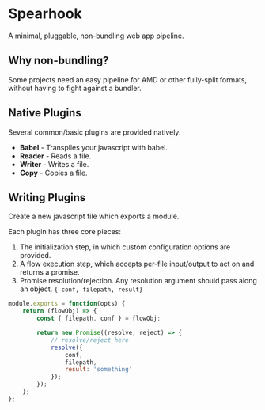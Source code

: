 # Spearhook

A minimal, pluggable, non-bundling web app pipeline.

## Why non-bundling?

Some projects need an easy pipeline for AMD or other fully-split formats, without having to fight against a bundler.

## Native Plugins

Several common/basic plugins are provided natively.

- **Babel** - Transpiles your javascript with babel.
- **Reader** - Reads a file.
- **Writer** - Writes a file.
- **Copy** - Copies a file.

## Writing Plugins

Create a new javascript file which exports a module.

Each plugin has three core pieces:

1. The initialization step, in which custom configuration options are provided.
2. A flow execution step, which accepts per-file input/output to act on and returns a promise.
3. Promise resolution/rejection. Any resolution argument should pass along an object. `{ conf, filepath, result}`

```js
module.exports = function(opts) {
    return (flowObj) => {
        const { filepath, conf } = flowObj;

        return new Promise((resolve, reject) => {
            // resolve/reject here
            resolve({
                conf,
                filepath,
                result: 'something'
            });
        });
    };
};
```
